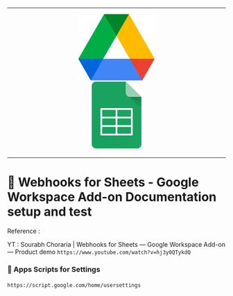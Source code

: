 ***

<p align="center">
    <img src="./gambar-petunjuk/google-drive-icon-logo.png" alt="google-drive-icon-logo" style="display: block; width: 35%; height: auto;">
    <img src="./gambar-petunjuk/sheets-icon-logo.png" alt="sheets-icon-logo" style="display: block; width: 25%; height: auto;">
</p>

***

# &#x1F6A9; Webhooks for Sheets - Google Workspace Add-on Documentation setup and test


 Reference :

   YT : Sourabh Choraria | Webhooks for Sheets — Google Workspace Add-on — Product demo `https://www.youtube.com/watch?v=hj3y0QTykdQ`



### &#x1F527; Apps Scripts for Settings

  `https://script.google.com/home/usersettings`

